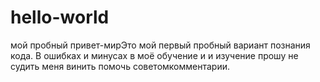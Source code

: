 # hello-world
мой пробный привет-мирЭто мой первый пробный вариант познания кода.
 В ошибках и минусах в моё обучение и и изучение прошу не судить меня винить помочь советомкомментарии.
